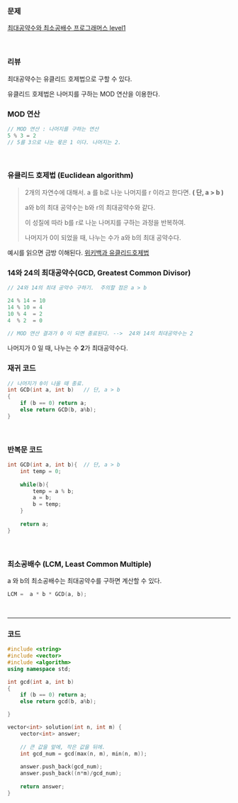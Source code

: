### 문제

[최대공약수와 최소공배수  프로그래머스 level1](https://programmers.co.kr/learn/courses/30/lessons/12940)

</br>

### 리뷰

최대공약수는 유클리드 호제법으로 구할 수 있다. 

유클리드 호제법은 나머지를 구하는 MOD 연산을 이용한다.

###  MOD 연산

```c++
// MOD 연산 : 나머지를 구하는 연산 
5 % 3 = 2 
// 5를 3으로 나눈 몫은 1 이다. 나머지는 2. 
```

</br>

### 유클리드 호제법 (Euclidean algorithm)

> 2개의 자연수에 대해서. a 를 b로 나눈 나머지를 r 이라고 한다면. **( 단, a > b )**
>
> a와 b의 최대 공약수는 b와 r의 최대공약수와 같다. 
>
> 이 성질에 따라 b를 r로 나눈 나머지를 구하는 과정을 반복하여. 
>
> 나머지가 0이 되었을 때,  나누는 수가 a와 b의 최대 공약수다. 

예시를 읽으면 금방 이해된다.  [위키백과 유클리드호제법](https://ko.wikipedia.org/wiki/%EC%9C%A0%ED%81%B4%EB%A6%AC%EB%93%9C_%ED%98%B8%EC%A0%9C%EB%B2%95)

### 14와 24의 최대공약수(GCD, Greatest Common Divisor)

```c++
// 24와 14의 최대 공약수 구하기.  주의할 점은 a > b 

24 % 14 = 10 
14 % 10 = 4
10 % 4  = 2
4  % 2  = 0
    
// MOD 연산 결과가 0 이 되면 종료된다. -->  24와 14의 최대공약수는 2 
```

나머지가 0 일 때, 나누는 수 **2**가 최대공약수다. 

### 재귀 코드 

```c++
// 나머지가 0이 나올 때 종료.
int GCD(int a, int b)   // 단, a > b
{
    if (b == 0) return a;
    else return GCD(b, a%b);
}
```

</br>

### 반복문 코드

```c++
int GCD(int a, int b){  // 단, a > b
	int temp = 0;
    
    while(b){
        temp = a % b;
        a = b;
        b = temp;
	}
    
    return a;
}
```

</br>



### 최소공배수 (LCM, Least Common Multiple) 

a 와 b의 최소공배수는 최대공약수를 구하면 계산할 수 있다. 

```c++
LCM =  a * b * GCD(a, b);
```

</br>

---------------

### 코드 

```c++
#include <string>
#include <vector>
#include <algorithm>
using namespace std;

int gcd(int a, int b) 
{
    if (b == 0) return a;
    else return gcd(b, a%b);

}

vector<int> solution(int n, int m) {
    vector<int> answer;
    
    // 큰 값을 앞에, 작은 값을 뒤에.
    int gcd_num = gcd(max(n, m), min(n, m));
    
    answer.push_back(gcd_num);
    answer.push_back((n*m)/gcd_num);
    
    return answer;
}
```

</br>



